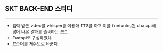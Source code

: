 ## SKT BACK-END 스터디 
------
- 입력 받은 video를 whisper를 이용해 TTS를 하고 이를 finetuning된 chatapt에 넣어 나온 결과를 출력하는 코드
- Fastapi로 구성하였다.
- 표준어를 제주도로 바꾼다.
